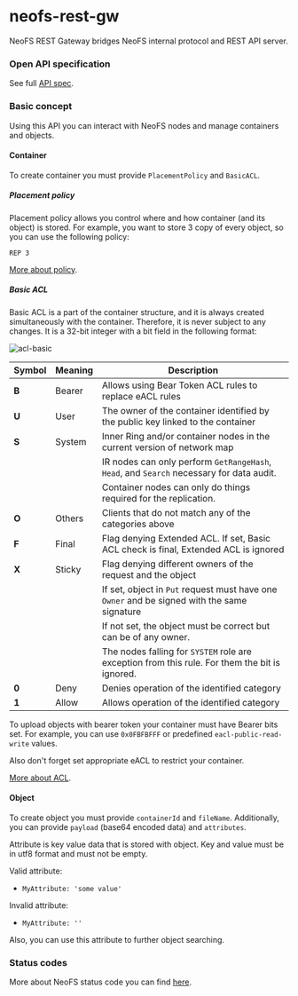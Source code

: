 
# neofs-rest-gw

NeoFS REST Gateway bridges NeoFS internal protocol and REST API server.

### Open API specification

See full [API spec](/v1/docs).

### Basic concept

Using this API you can interact with NeoFS nodes and manage containers and objects.

#### Container

To create container you must provide `PlacementPolicy` and `BasicACL`.

##### Placement policy

Placement policy allows you control where and how container (and its object) is stored.
For example, you want to store 3 copy of every object, so you can use the following policy:

```
REP 3
```

[More about policy](https://github.com/nspcc-dev/neofs-spec/blob/7ae698ebbe68c689cab2aba518312e7d3eea403c/01-arch/02-policy.md).

##### Basic ACL

Basic ACL is a part of the container structure, and it is always created simultaneously with the container.
Therefore, it is never subject to any changes. It is a 32-bit integer with a bit field in the following format:

<img src="doc/acl-basic.svg" alt="acl-basic">

| Symbol | Meaning | Description                                                                                    |
|--------|:--------|------------------------------------------------------------------------------------------------|
| **B**  | Bearer  | Allows using Bear Token ACL rules to replace eACL rules                                        |
| **U**  | User    | The owner of the container identified by the public key linked to the container                |
| **S**  | System  | Inner Ring and/or container nodes in the current version of network map                        |
|        |         | IR nodes can only perform `GetRangeHash`, `Head`, and `Search` necessary for data audit.       |
|        |         | Container nodes can only do things required for the replication.                               |
| **O**  | Others  | Clients that do not match any of the categories above                                          |
| **F**  | Final   | Flag denying Extended ACL. If set, Basic ACL check is final, Extended ACL is ignored           |
| **X**  | Sticky  | Flag denying different owners of the request and the object                                    |
|        |         | If set, object in `Put` request must have one `Owner` and be signed with the same signature    |
|        |         | If not set, the object must be correct but can be of any owner.                                |
|        |         | The nodes falling for `SYSTEM` role are exception from this rule. For them the bit is ignored. |
| **0**  | Deny    | Denies operation of the identified category                                                    |
| **1**  | Allow   | Allows operation of the identified category                                                    |

To upload objects with bearer token your container must have Bearer bits set. 
For example, you can use `0x0FBFBFFF` or predefined `eacl-public-read-write` values. 

Also don't forget set appropriate eACL to restrict your container.

[More about ACL](https://github.com/nspcc-dev/neofs-spec/blob/4f8d945dfbd2a313ebd406746cf38b9de9da6038/01-arch/07-acl.md).

#### Object
To create object you must provide `containerId` and `fileName`.
Additionally, you can provide `payload` (base64 encoded data) and `attributes`.

Attribute is key value data that is stored with object. Key and value must be in utf8 format and must not be empty.

Valid attribute:
* `MyAttribute: 'some value'`

Invalid attribute:
* `MyAttribute: ''`

Also, you can use this attribute to further object searching.

### Status codes

More about NeoFS status code you can
find [here](https://github.com/nspcc-dev/neofs-spec/blob/master/20-api-v2/status.md).



